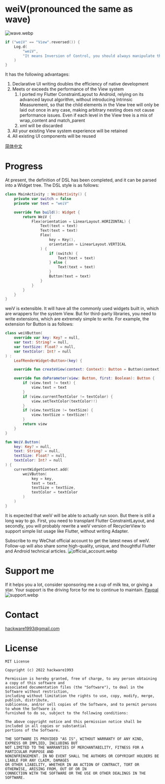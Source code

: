 # weiV(pronounced the same as wave)

![wave.webp](https://github.com/hackware1993/weiV/blob/master/wave.webp?raw=true)

```kotlin
if ("weiV" == "View".reversed()) {
    Log.d(
        "weiV",
        "It means Inversion of Control, you should always manipulate the UI 's description Widget directly instead of the View."
    )
}
```

It has the following advantages:

1. Declarative UI writing doubles the efficiency of native development
2. Meets or exceeds the performance of the View system
    1. I ported my Flutter ConstraintLayout to Android, relying on its advanced layout algorithm,
       without introducing Intrinsic Measurement, so that the child elements in the View tree will
       only be laid out once in any case, making arbitrary nesting does not cause performance
       issues. Even if each level in the View tree is a mix of wrap_content and match_parent
    2. xml will be discarded
3. All your existing View system experience will be retained
4. All existing UI components will be reused

[简体中文](https://github.com/hackware1993/weiV/blob/master/README_CN.md)

# Progress

At present, the definition of DSL has been completed, and it can be parsed into a Widget tree. The
DSL style is as follows:

```kotlin
class MainActivity : WeiVActivity() {
    private var switch = false
    private var text = "weiV"

    override fun build(): Widget {
        return WeiV {
            Flex(orientation = LinearLayout.HORIZONTAL) {
                Text(text = text)
                Text(text = text)
                Flex(
                    key = Key(),
                    orientation = LinearLayout.VERTICAL
                ) {
                    if (switch) {
                        Text(text = text)
                    } else {
                        Text(text = text)
                    }
                    Button(text = text)
                }
            }
        }
    }
}
```

weiV is extensible. It will have all the commonly used widgets built in, which are wrappers for the
system View. But for third-party libraries, you need to write extensions, which are extremely simple
to write. For example, the extension for Button is as follows:

```kotlin
class weiVButton(
    override var key: Key? = null,
    var text: String? = null,
    var textSize: Float? = null,
    var textColor: Int? = null
) :
    LeafRenderWidget<Button>(key) {

    override fun createView(context: Context): Button = Button(context)

    override fun doParameter(view: Button, first: Boolean): Button {
        if (view.text != text) {
            view.text = text
        }
        if (view.currentTextColor != textColor) {
            view.setTextColor(textColor!!)
        }
        if (view.textSize != textSize) {
            view.textSize = textSize!!
        }
        return view
    }
}

fun WeiV.Button(
    key: Key? = null,
    text: String? = null,
    textSize: Float? = null,
    textColor: Int? = null
) {
    currentWidgetContext.add(
        weiVButton(
            key = key,
            text = text,
            textSize = textSize,
            textColor = textColor
        )
    )
}
```

It is expected that weiV will be able to actually run soon. But there is still a long way to go.
First, you need to transplant Flutter ConstraintLayout, and secondly, you will probably rewrite a
weiV version of RecyclerView to support simple list usage like Flutter, without writing Adapter.

Subscribe to my WeChat official account to get the latest news of weiV. Follow-up will also share
some high-quality, unique, and thoughtful Flutter and Android technical articles.
![official_account.webp](https://github.com/hackware1993/weiV/blob/master/official_account.webp?raw=true)

# Support me

If it helps you a lot, consider sponsoring me a cup of milk tea, or giving a star. Your support is
the driving force for me to continue to maintain.
[Paypal](https://www.paypal.com/paypalme/hackware1993)
![support.webp](https://github.com/hackware1993/weiV/blob/master/support.webp?raw=true)

# Contact

hackware1993@gmail.com

# License

```
MIT License

Copyright (c) 2022 hackware1993

Permission is hereby granted, free of charge, to any person obtaining a copy of this software and
associated documentation files (the "Software"), to deal in the Software without restriction,
including without limitation the rights to use, copy, modify, merge, publish, distribute,
sublicense, and/or sell copies of the Software, and to permit persons to whom the Software is
furnished to do so, subject to the following conditions:

The above copyright notice and this permission notice shall be included in all copies or substantial
portions of the Software.

THE SOFTWARE IS PROVIDED "AS IS", WITHOUT WARRANTY OF ANY KIND, EXPRESS OR IMPLIED, INCLUDING BUT
NOT LIMITED TO THE WARRANTIES OF MERCHANTABILITY, FITNESS FOR A PARTICULAR PURPOSE AND
NONINFRINGEMENT. IN NO EVENT SHALL THE AUTHORS OR COPYRIGHT HOLDERS BE LIABLE FOR ANY CLAIM, DAMAGES
OR OTHER LIABILITY, WHETHER IN AN ACTION OF CONTRACT, TORT OR OTHERWISE, ARISING FROM, OUT OF OR IN
CONNECTION WITH THE SOFTWARE OR THE USE OR OTHER DEALINGS IN THE SOFTWARE.
```
